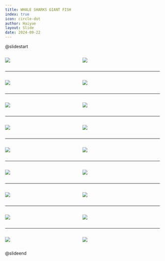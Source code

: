 ```yaml
---
title: WHALE SHARKS GIANT FISH
index: true
icon: circle-dot
author: Haiyue
layout: Slide
date: 2024-09-22
---
```

 
@slidestart

<div style="display:flex">
<div style="flex:1">

![](https://raw.githubusercontent.com/yclord/reading/refs/heads/master/english/Level-X/WHALE%20SHARKS%20GIANT%20FISH/001.webp)
</div>
<div style="flex:1">

![](https://raw.githubusercontent.com/yclord/reading/refs/heads/master/english/Level-X/WHALE%20SHARKS%20GIANT%20FISH/002.webp)
</div>
</div>

---

<div style="display:flex">
<div style="flex:1">

![](https://raw.githubusercontent.com/yclord/reading/refs/heads/master/english/Level-X/WHALE%20SHARKS%20GIANT%20FISH/003.webp)
</div>
<div style="flex:1">

![](https://raw.githubusercontent.com/yclord/reading/refs/heads/master/english/Level-X/WHALE%20SHARKS%20GIANT%20FISH/004.webp)
</div>
</div>

---

<div style="display:flex">
<div style="flex:1">

![](https://raw.githubusercontent.com/yclord/reading/refs/heads/master/english/Level-X/WHALE%20SHARKS%20GIANT%20FISH/005.webp)
</div>
<div style="flex:1">

![](https://raw.githubusercontent.com/yclord/reading/refs/heads/master/english/Level-X/WHALE%20SHARKS%20GIANT%20FISH/006.webp)
</div>
</div>

---

<div style="display:flex">
<div style="flex:1">

![](https://raw.githubusercontent.com/yclord/reading/refs/heads/master/english/Level-X/WHALE%20SHARKS%20GIANT%20FISH/007.webp)
</div>
<div style="flex:1">

![](https://raw.githubusercontent.com/yclord/reading/refs/heads/master/english/Level-X/WHALE%20SHARKS%20GIANT%20FISH/008.webp)
</div>
</div>

---

<div style="display:flex">
<div style="flex:1">

![](https://raw.githubusercontent.com/yclord/reading/refs/heads/master/english/Level-X/WHALE%20SHARKS%20GIANT%20FISH/009.webp)
</div>
<div style="flex:1">

![](https://raw.githubusercontent.com/yclord/reading/refs/heads/master/english/Level-X/WHALE%20SHARKS%20GIANT%20FISH/010.webp)
</div>
</div>

---

<div style="display:flex">
<div style="flex:1">

![](https://raw.githubusercontent.com/yclord/reading/refs/heads/master/english/Level-X/WHALE%20SHARKS%20GIANT%20FISH/011.webp)
</div>
<div style="flex:1">

![](https://raw.githubusercontent.com/yclord/reading/refs/heads/master/english/Level-X/WHALE%20SHARKS%20GIANT%20FISH/012.webp)
</div>
</div>

---

<div style="display:flex">
<div style="flex:1">

![](https://raw.githubusercontent.com/yclord/reading/refs/heads/master/english/Level-X/WHALE%20SHARKS%20GIANT%20FISH/013.webp)
</div>
<div style="flex:1">

![](https://raw.githubusercontent.com/yclord/reading/refs/heads/master/english/Level-X/WHALE%20SHARKS%20GIANT%20FISH/014.webp)
</div>
</div>

---

<div style="display:flex">
<div style="flex:1">

![](https://raw.githubusercontent.com/yclord/reading/refs/heads/master/english/Level-X/WHALE%20SHARKS%20GIANT%20FISH/015.webp)
</div>
<div style="flex:1">

![](https://raw.githubusercontent.com/yclord/reading/refs/heads/master/english/Level-X/WHALE%20SHARKS%20GIANT%20FISH/016.webp)
</div>
</div>

---

<div style="display:flex">
<div style="flex:1">

![](https://raw.githubusercontent.com/yclord/reading/refs/heads/master/english/Level-X/WHALE%20SHARKS%20GIANT%20FISH/017.webp)
</div>
<div style="flex:1">

![](https://raw.githubusercontent.com/yclord/reading/refs/heads/master/english/Level-X/WHALE%20SHARKS%20GIANT%20FISH/018.webp)
</div>
</div>

@slideend